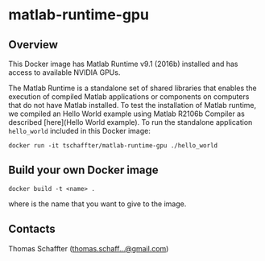 # matlab-runtime-gpu
## Overview
This Docker image has Matlab Runtime v9.1 (2016b) installed and has access to available NVIDIA GPUs.

The Matlab Runtime is a standalone set of shared libraries that enables the execution of compiled Matlab applications or components on computers that do not have Matlab installed. To test the installation of Matlab runtime, we compiled an Hello World example using Matlab R2106b Compiler as described [here](Hello World example). To run the standalone application `hello_world` included in this Docker image: 

```
docker run -it tschaffter/matlab-runtime-gpu ./hello_world
```

## Build your own Docker image

```
docker build -t <name> .
```
where *<name>* is the name that you want to give to the image.

## Contacts
Thomas Schaffter (thomas.schaff...@gmail.com)
